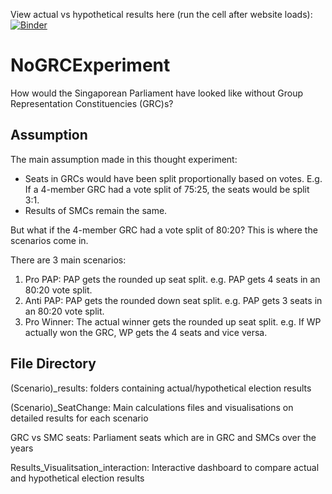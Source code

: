 View actual vs hypothetical results here (run the cell after website loads):
[![Binder](https://mybinder.org/badge_logo.svg)](https://mybinder.org/v2/gh/LingxiTang/NoGRCExperiment/HEAD?labpath=Results_Visualisation_interactive.ipynb)

# NoGRCExperiment

How would the Singaporean Parliament have looked like without Group Representation Constituencies (GRC)s?

## Assumption

The main assumption made in this thought experiment:

- Seats in GRCs would have been split proportionally based on votes. E.g. If a 4-member GRC had a vote split of 75:25, the seats would be split 3:1.
- Results of SMCs remain the same. 

But what if the 4-member GRC had a vote split of 80:20? This is where the scenarios come in.

There are 3 main scenarios:
1. Pro PAP: PAP gets the rounded up seat split. e.g. PAP gets 4 seats in an 80:20 vote split.
2. Anti PAP: PAP gets the rounded down seat split. e.g. PAP gets 3 seats in an 80:20 vote split.
3. Pro Winner: The actual winner gets the rounded up seat split. e.g. If WP actually won the GRC, WP gets the 4 seats and vice versa. 


## File Directory

(Scenario)_results:                        folders containing actual/hypothetical election results

(Scenario)_SeatChange:                Main calculations files and visualisations on detailed results for each scenario

GRC vs SMC seats:                     Parliament seats which are in GRC and SMCs over the years

Results_Visualitsation_interaction:   Interactive dashboard to compare actual and hypothetical election results



